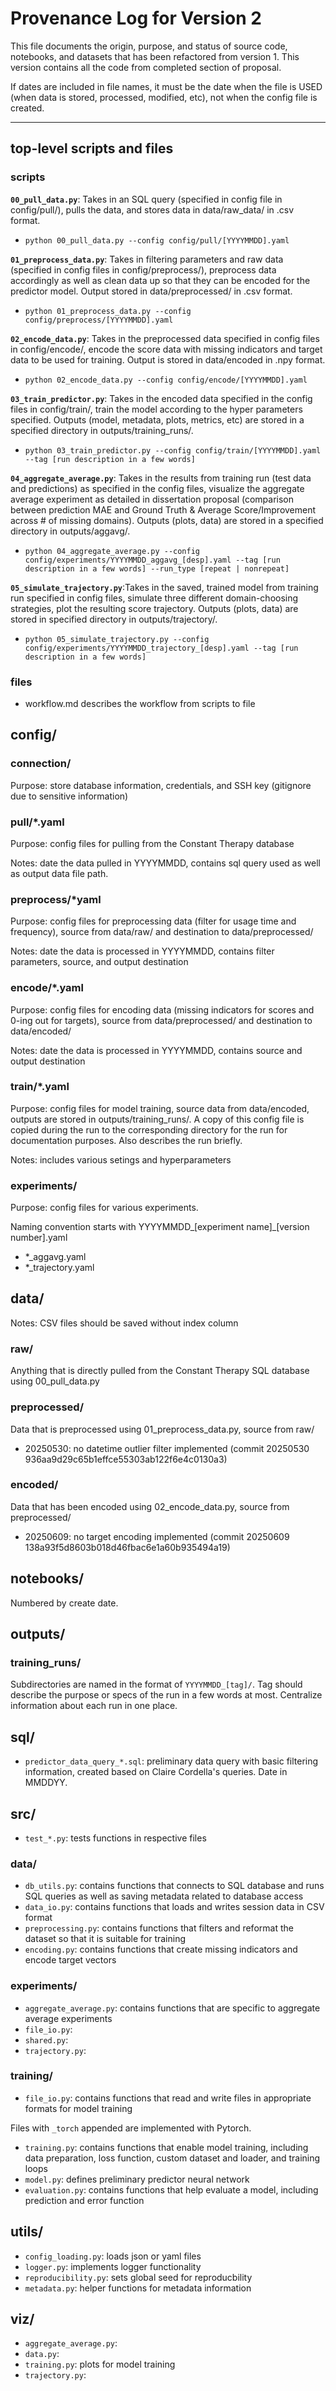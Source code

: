 # Provenance Log for Version 2

This file documents the origin, purpose, and status of source code, notebooks, and datasets that has been refactored from version 1. This version contains all the code from completed section of proposal.

If dates are included in file names, it must be the date when the file is USED (when data is stored, processed, modified, etc), not when the config file is created.

---
## top-level scripts and files
### scripts
**`00_pull_data.py`**: Takes in an SQL query (specified in config file in config/pull/), pulls the data, and stores data in data/raw_data/ in .csv format.
- `python 00_pull_data.py --config config/pull/[YYYYMMDD].yaml`

**`01_preprocess_data.py`**: Takes in filtering parameters and raw data (specified in config files in config/preprocess/), preprocess data accordingly as well as clean data up so that they can be encoded for the predictor model. Output stored in data/preprocessed/ in .csv format.
- `python 01_preprocess_data.py --config config/preprocess/[YYYYMMDD].yaml`

**`02_encode_data.py`**: Takes in the preprocessed data specified in config files in config/encode/, encode the score data with missing indicators and target data to be used for training. Output is stored in data/encoded in .npy format.
- `python 02_encode_data.py --config config/encode/[YYYYMMDD].yaml`

**`03_train_predictor.py`**: Takes in the encoded data specified in the config files in config/train/, train the model according to the hyper parameters specified. Outputs (model, metadata, plots, metrics, etc) are stored in a specified directory in outputs/training_runs/.
- `python 03_train_predictor.py --config config/train/[YYYYMMDD].yaml --tag [run description in a few words]`

**`04_aggregate_average.py`**: Takes in the results from training run (test data and predictions) as specified in the config files, visualize the aggregate average experiment as detailed in dissertation proposal (comparison between prediction MAE and Ground Truth & Average Score/Improvement across # of missing domains). Outputs (plots, data) are stored in a specified directory in outputs/aggavg/.
- `python 04_aggregate_average.py --config config/experiments/YYYYMMDD_aggavg_[desp].yaml --tag [run description in a few words] --run_type [repeat | nonrepeat]`

**`05_simulate_trajectory.py`**:Takes in the saved, trained model from training run specified in config files, simulate three different domain-choosing strategies, plot the resulting score trajectory. Outputs (plots, data) are stored in specified directory in outputs/trajectory/.
- `python 05_simulate_trajectory.py --config config/experiments/YYYYMMDD_trajectory_[desp].yaml --tag [run description in a few words]`

### files
- workflow.md describes the workflow from scripts to file

## config/

### connection/
Purpose: store database information, credentials, and SSH key (gitignore due to sensitive information)

### pull/*.yaml
Purpose: config files for pulling from the Constant Therapy database

Notes: date the data pulled in YYYYMMDD, contains sql query used as well as output data file path.

### preprocess/*yaml
Purpose: config files for preprocessing data (filter for usage time and frequency), source from data/raw/ and destination to data/preprocessed/

Notes: date the data is processed in YYYYMMDD, contains filter parameters, source, and output destination

### encode/*.yaml
Purpose: config files for encoding data (missing indicators for scores and 0-ing out for targets), source from data/preprocessed/ and destination to data/encoded/

Notes: date the data is processed in YYYYMMDD, contains source and output destination

### train/*.yaml
Purpose: config files for model training, source data from data/encoded, outputs are stored in outputs/training_runs/. A copy of this config file is copied during the run to the corresponding directory for the run for documentation purposes. Also describes the run briefly.

Notes: includes various setings and hyperparameters

### experiments/
Purpose: config files for various experiments.

Naming convention starts with YYYYMMDD_[experiment name]_[version number].yaml

- *_aggavg.yaml
- *_trajectory.yaml

## data/
Notes: CSV files should be saved without index column

### raw/
Anything that is directly pulled from the Constant Therapy SQL database using 00_pull_data.py

### preprocessed/
Data that is preprocessed using 01_preprocess_data.py, source from raw/
- 20250530: no datetime outlier filter implemented (commit 20250530 936aa9d29c65b1effce55303ab122f6e4c0130a3)

### encoded/
Data that has been encoded using 02_encode_data.py, source from preprocessed/
- 20250609: no target encoding implemented (commit 20250609 138a93f5d8603b018d46fbac6e1a60b935494a19)

## notebooks/
Numbered by create date.

## outputs/

### training_runs/
Subdirectories are named in the format of `YYYYMMDD_[tag]/`. Tag should describe the purpose or specs of the run in a few words at most. Centralize information about each run in one place.

## sql/
- `predictor_data_query_*.sql`: preliminary data query with basic filtering information, created based on Claire Cordella's queries. Date in MMDDYY.

## src/
- `test_*.py`: tests functions in respective files

### data/
- `db_utils.py`: contains functions that connects to SQL database and runs SQL queries as well as saving metadata related to database access
- `data_io.py`: contains functions that loads and writes session data in CSV format
- `preprocessing.py`: contains functions that filters and reformat the dataset so that it is suitable for training
- `encoding.py`: contains functions that create missing indicators and encode target vectors


### experiments/
- `aggregate_average.py`: contains functions that are specific to aggregate average experiments
- `file_io.py`: 
- `shared.py`: 
- `trajectory.py`: 

### training/
- `file_io.py`: contains functions that read and write files in appropriate formats for model training

Files with `_torch` appended are implemented with Pytorch.
- `training.py`: contains functions that enable model training, including data preparation, loss function, custom dataset and loader, and training loops
- `model.py`: defines preliminary predictor neural network
- `evaluation.py`: contains functions that help evaluate a model, including prediction and error function

## utils/
- `config_loading.py`: loads json or yaml files
- `logger.py`: implements logger functionality
- `reproducibility.py`: sets global seed for reproducbility
- `metadata.py`: helper functions for metadata information

## viz/
- `aggregate_average.py`:
- `data.py`:  
- `training.py`: plots for model training
- `trajectory.py`: 